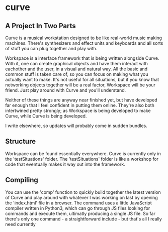 # curve
## A Project In Two Parts
Curve is a musical workstation designed to be like real-world music making machines. There's synthesizers and effect units and keyboards and all sorts of stuff you can plug together and play with. 

Workspace is a interface framework that is being written alongside Curve. With it, one can create graphical objects and have them interact with eachother and the user, in a visual and natural way. All the basic and common stuff is taken care of, so you can focus on making what you actually want to make. It's not useful for all situations, but if you know that networking objects together will be a real factor, Workspace will be your friend. Just play around with Curve and you'll understand.

Neither of these things are anyway near finished yet, but have developed far enough that I feel confident in putting them online. They're also both intertwined pretty strongly; as Workspace is being developed to make Curve, while Curve is being developed.

I write elsewhere, so updates will probably come in sudden bundles.

## Structure
Workspace can be found essentially everywhere. Curve is currently only in the 'testSituations' folder. The 'testSituations' folder is like a workshop for code that eventually makes it way out into the framework. 

## Compiling
You can use the 'comp' function to quickly build together the latest version of Curve and play around with whatever I was working on last by opening the 'index.html' file in a browser.
The command uses a little JavaScript compiler written in Python3, which can go through JS files looking for commands and execute them, ultimatly producing a single JS file. So far there's only one command - a straightforward include - but that's all I really need currently
